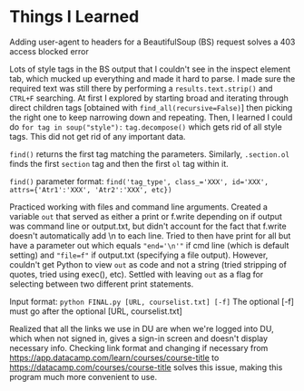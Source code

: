 # Things I Learned
Adding user-agent to headers for a BeautifulSoup (BS) request solves a 403 access blocked error

Lots of style tags in the BS output that I couldn't see in the inspect element tab, which mucked up everything and made it hard to parse. I made sure the required text was still there by performing a `results.text.strip()` and `CTRL+F` searching. At first I explored by starting broad and iterating through direct children tags [obtained with `find_all(recursive=False)`] then picking the right one to keep narrowing down and repeating. Then, I learned I could do 
`for tag in soup("style"):`
    `tag.decompose()`
which gets rid of all style tags. This did not get rid of any important data.

`find()` returns the first tag matching the parameters. Similarly, `.section.ol` finds the first `section` tag and then the first `ol` tag within it.

`find()` parameter format: `find('tag_type', class_='XXX', id='XXX', attrs={'Atr1':'XXX', 'Atr2':'XXX', etc})`

Practiced working with files and command line arguments. Created a variable `out` that served as either a print or f.write depending on if output was command line or output.txt, but didn't account for the fact that f.write doesn't automatically add \n to each line. Tried to then have print for all but have a parameter out which equals `"end='\n'"` if cmd line (which is default setting) and `"file=f"` if output.txt (specifying a file output). However, couldn't get Python to view `out` as code and not a string (tried stripping of quotes, tried using exec(), etc). Settled with leaving `out` as a flag for selecting between two different print statements.

Input format: `python FINAL.py [URL, courselist.txt] [-f]`
The optional [-f] must go after the optional [URL, courselist.txt]

Realized that all the links we use in DU are when we're logged into DU, which when not signed in, gives a sign-in screen and doesn't display necessary info. Checking link format and changing if necessary from https://app.datacamp.com/learn/courses/course-title to https://datacamp.com/courses/course-title solves this issue, making this program much more convenient to use.
